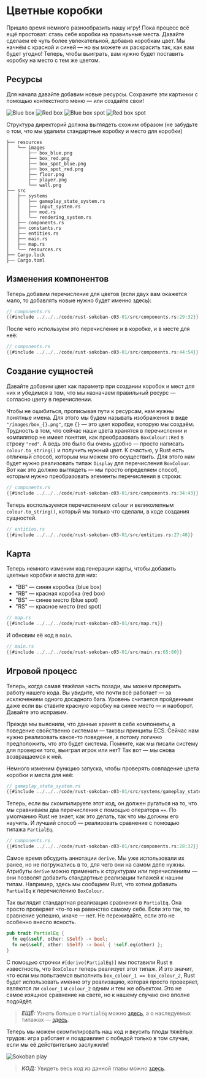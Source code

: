 # Цветные коробки

Пришло время немного разнообразить нашу игру! Пока процесс всё ещё простоват: ставь себе коробки на правильные места. Давайте сделаем её чуть более увлекательной, добавив коробкам цвет. Мы начнём с красной и синей — но вы можете их раскрасить так, как вам будет угодно! Теперь, чтобы выиграть, вам нужно будет поставить коробку на место с тем же цветом.

## Ресурсы

Для начала давайте добавим новые ресурсы. Сохраните эти картинки с помощью контекстного меню — или создайте свои!

![Blue box](./images/box_blue.png) ![Red box](./images/box_red.png) ![Blue box spot](./images/box_spot_blue.png) ![Red box spot](./images/box_spot_red.png)

Структура директорий должна выглядеть схожим образом (не забудьте о том, что мы удалили стандартные коробку и место для коробки)

```
├── resources
│   └── images
│       ├── box_blue.png
│       ├── box_red.png
│       ├── box_spot_blue.png
│       ├── box_spot_red.png
│       ├── floor.png
│       ├── player.png
│       └── wall.png
├── src
│   ├── systems
│   │   ├── gameplay_state_system.rs
│   │   ├── input_system.rs
│   │   ├── mod.rs
│   │   └── rendering_system.rs
│   ├── components.rs
│   ├── constants.rs
│   ├── entities.rs
│   ├── main.rs
│   ├── map.rs
│   └── resources.rs
├── Cargo.lock
├── Cargo.toml
```

## Изменения компонентов

Теперь добавим перечисление для цветов (если двух вам окажется мало, то добавлять новые нужно будет именно здесь):

```rust
// components.rs
{{#include ../../../code/rust-sokoban-c03-01/src/components.rs:29:32}}
```

После чего используем это перечисление и в коробке, и в месте для неё:

```rust
// components.rs
{{#include ../../../code/rust-sokoban-c03-01/src/components.rs:44:54}}
```

## Создание сущностей

Давайте добавим цвет как параметр при создании коробок и мест для них и убедимся в том, что мы назначаем правильный ресурс — согласно цвету в перечислении.

Чтобы не ошибиться, прописывая пути к ресурсам, нам нужны понятные имена. Для этого мы будем называть изображения в виде `"/images/box_{}.png"`, где `{}` — это цвет коробки, которую мы создаём. Трудность в том, что сейчас наши цвета хранятся в перечислении и компилятор не имеет понятия, как преобразовать `BoxColour::Red` в строку `"red"`. А ведь это было бы очень удобно — просто написать `colour.to_string()` и получить нужный цвет. К счастью, у Rust есть отличный способ, которым мы можем это осуществить. Для этого нам будет нужно реализовать типаж `Display` для перечисления `BoxColour`. Вот как это должно выглядеть — мы просто определяем способ, которым нужно преобразовать элементы перечисления в строки:

```rust
// components.rs
{{#include ../../../code/rust-sokoban-c03-01/src/components.rs:34:43}}
```

Теперь воспользуемся перечислением `colour` и великолепным `colour.to_string()`, который мы только что сделали, в коде создания сущностей.

```rust
// entities.rs
{{#include ../../../code/rust-sokoban-c03-01/src/entities.rs:27:48}}
```

## Карта

Теперь немного изменим код генерации карты, чтобы добавить цветные коробки и места для них:

- "BB" — синяя коробка (blue box)
- "RB" — красная коробка (red box)
- "BS" — синее место (blue spot)
- "RS" — красное место (red spot)

```rust
// map.rs
{{#include ../../../code/rust-sokoban-c03-01/src/map.rs}}
```

И обновим её код в `main`.

```rust
// main.rs
{{#include ../../../code/rust-sokoban-c03-01/src/main.rs:65:80}}
```

## Игровой процесс

Теперь, когда самая тяжёлая часть позади, мы можем проверить работу нашего кода. Вы увидите, что почти всё работает — за исключением одного досадного бага. Уровень считается пройденным даже если вы ставите красную коробку на синее место — и наоборот. Давайте это исправим.

Прежде мы выяснили, что данные хранят в себе компоненты, а поведение свойственно системам — таковы принципы ECS. Сейчас нам нужно реализовать какое-то поведение, а потому логично предположить, что это будет система. Помните, как мы писали систему для проверки того, выиграл игрок или нет? Так вот — мы снова возвращаемся к ней.

Немного изменим функцию запуска, чтобы проверять совпадение цвета коробки и места для неё:

```rust
// gameplay_state_system.rs
{{#include ../../../code/rust-sokoban-c03-01/src/systems/gameplay_state_system.rs:20:52}}
```

Теперь, если вы скомпилируете этот код, он должен ругаться на то, что мы сравниваем два перечисления с помощью оператора `==`. По умолчанию Rust не знает, как это делать, так что мы должны его научить. И лучший способ — реализовать сравнение с помощью типажа `PartialEq`.

```rust
// components.rs
{{#include ../../../code/rust-sokoban-c03-01/src/components.rs:28:32}}
```

Самое время обсудить аннотации `derive`. Мы уже использовали их ранее, но не погружались в то, для чего они на самом деле нужны. Атрибуты `derive` можно применить к структурам или перечислениям — они позволят добавить стандартные реализации типажей к нашим типам. Например, здесь мы сообщаем Rust, что хотим добавить `PartialEq` к перечислению `BoxColour`.

Так выглядит стандартная реализация сравнения в `PartialEq`. Она просто проверяет что-то на равенство самому себе. Если это так, то сравнение успешно, иначе — нет. Не переживайте, если это не особенно внесло ясность.

```rust
pub trait PartialEq {
  fn eq(&self, other: &Self) -> bool;
  fn ne(&self, other: &Self) -> bool { !self.eq(other) };
}
```

С помощью строчки `#[derive(PartialEq)]` мы поставили Rust в известность, что `BoxColour` теперь реализует этот типаж. И это значит, что если мы попытаемся выполнить `box_colour_1 == box_colour_2`, Rust будет использовать именно эту реализацию, которая просто проверяет, являются ли `colour_1` и `colour_2` одним и тем же объектом. Это не самое изящное сравнение на свете, но к нашему случаю оно вполне подойдёт.

> ***ЕЩЁ:*** Узнать больше о `PartialEq` можно [здесь](https://doc.rust-lang.org/std/cmp/trait.PartialEq.html), а о наследуемых типажах — [здесь](https://doc.rust-lang.org/book/appendix-03-derivable-traits.html).

Теперь мы можем скомпилировать наш код и вкусить плоды тяжёлых трудов: игра работает и поздравляет с победой только в том случае, если мы её действительно заслужили!

![Sokoban play](./images/colours.gif)

> ***КОД:*** Увидеть весь код из данной главы можно [здесь](https://github.com/iolivia/rust-sokoban/tree/master/code/rust-sokoban-c03-01).
